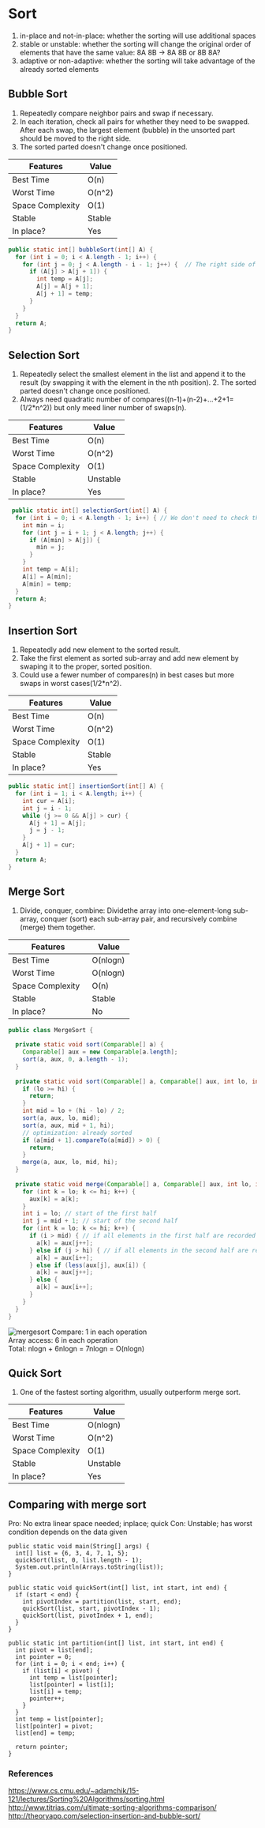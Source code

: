 # Sort
1. in-place and not-in-place: whether the sorting will use additional spaces
2. stable or unstable: whether the sorting will change the original order of elements that have the same value: 8A 8B -> 8A 8B or 8B 8A?
3. adaptive or non-adaptive: whether the sorting will take advantage of the already sorted elements

## Bubble Sort
1. Repeatedly compare neighbor pairs and swap if necessary.  
2. In each iteration, check all pairs for whether they need to be swapped. After each swap, the largest element (bubble) in the unsorted part should be moved to the right side.  
3. The sorted parted doesn't change once positioned.  

| Features           | Value            |
| ------------------ | ---------------- |
| Best Time          | O(n)             |  
| Worst Time         | O(n^2)           |  
| Space Complexity   | O(1)             |
| Stable             | Stable           |
| In place?          | Yes              |

```java
public static int[] bubbleSort(int[] A) {
  for (int i = 0; i < A.length - 1; i++) {
    for (int j = 0; j < A.length - i - 1; j++) {  // The right side of the array is ordered and have no need to check
      if (A[j] > A[j + 1]) {
        int temp = A[j];
        A[j] = A[j + 1];
        A[j + 1] = temp;
      }
    }
  }  
  return A;
}
```

## Selection Sort
1. Repeatedly select the smallest element in the list and append it to the result (by swapping it with the element in the nth position).  2. The sorted parted doesn't change once positioned.    
3. Always need quadratic number of compares((n-1)+(n-2)+...+2+1=(1/2\*n^2)) but only meed liner number of swaps(n). 

| Features           | Value            |
| ------------------ | ---------------- |
| Best Time          | O(n)             |  
| Worst Time         | O(n^2)           |  
| Space Complexity   | O(1)             |
| Stable             | Unstable         |
| In place?          | Yes              |

```java     
 public static int[] selectionSort(int[] A) {
  for (int i = 0; i < A.length - 1; i++) { // We don't need to check the last element, it will be the largest
    int min = i;
    for (int j = i + 1; j < A.length; j++) {
      if (A[min] > A[j]) {
        min = j;
      }
    }
    int temp = A[i];
    A[i] = A[min];
    A[min] = temp;
  }
  return A;
}
```
## Insertion Sort
1. Repeatedly add new element to the sorted result.   
2. Take the first element as sorted sub-array and add new element by swaping it to the proper, sorted position.  
3. Could use a fewer number of compares(n) in best cases but more swaps in worst cases(1/2\*n^2).

| Features           | Value            |
| ------------------ | ---------------- |
| Best Time          | O(n)             |  
| Worst Time         | O(n^2)           |  
| Space Complexity   | O(1)             |
| Stable             | Stable           |
| In place?          | Yes              |

```java
public static int[] insertionSort(int[] A) {
  for (int i = 1; i < A.length; i++) {
    int cur = A[i];
    int j = i - 1;
    while (j >= 0 && A[j] > cur) { 
      A[j + 1] = A[j]; 
      j = j - 1; 
    } 
    A[j + 1] = cur;
  }
  return A;
}
```

## Merge Sort
1. Divide, conquer, combine: Dividethe array into one-element-long sub-array, conquer (sort) each sub-array pair, and recursively combine (merge) them together. 

| Features           | Value            |
| ------------------ | ---------------- |
| Best Time          | O(nlogn)         |  
| Worst Time         | O(nlogn)         |  
| Space Complexity   | O(n)             |
| Stable             | Stable           |
| In place?          | No               |

```java
public class MergeSort {

  private static void sort(Comparable[] a) {
    Comparable[] aux = new Comparable[a.length];
    sort(a, aux, 0, a.length - 1);
  }
  
  private static void sort(Comparable[] a, Comparable[] aux, int lo, int hi) {
    if (lo >= hi) {
      return;
    }
    int mid = lo + (hi - lo) / 2;
    sort(a, aux, lo, mid);
    sort(a, aux, mid + 1, hi);
    // optimization: already sorted
    if (a[mid + 1].compareTo(a[mid]) > 0) {
      return;
    }
    merge(a, aux, lo, mid, hi);
  }
  
  private static void merge(Comparable[] a, Comparable[] aux, int lo, int mid, int hi) {
    for (int k = lo; k <= hi; k++) {
      aux[k] = a[k];
    }
    int i = lo; // start of the first half
    int j = mid + 1; // start of the second half
    for (int k = lo; k <= hi; k++) {
      if (i > mid) { // if all elements in the first half are recorded
        a[k] = aux[j++]; 
      } else if (j > hi) { // if all elements in the second half are recorded
        a[k] = aux[i++];
      } else if (less(aux[j], aux[i]) {
        a[k] = aux[j++];
      } else {
        a[k] = aux[i++];
      }
    }
  }
}
```

![mergesort](https://user-images.githubusercontent.com/14355257/30248039-eb6bce38-9663-11e7-84af-d6a2c8fb79ca.png)
Compare: 1 in each operation  
Array access: 6 in each operation  
Total: nlogn + 6nlogn = 7nlogn = O(nlogn)   


## Quick Sort
1. One of the fastest sorting algorithm, usually outperform merge sort.  

| Features           | Value            |
| ------------------ | ---------------- |
| Best Time          | O(nlogn)         |  
| Worst Time         | O(n^2)           |  
| Space Complexity   | O(1)             |
| Stable             | Unstable         |
| In place?          | Yes              |

## Comparing with merge sort
Pro: No extra linear space needed; inplace; quick
Con: Unstable; has worst condition depends on the data given

```
public static void main(String[] args) {
  int[] list = {6, 3, 4, 7, 1, 5};
  quickSort(list, 0, list.length - 1);
  System.out.println(Arrays.toString(list));
}

public static void quickSort(int[] list, int start, int end) {
  if (start < end) {
    int pivotIndex = partition(list, start, end);
    quickSort(list, start, pivotIndex - 1);
    quickSort(list, pivotIndex + 1, end);
  }
}

public static int partition(int[] list, int start, int end) {
  int pivot = list[end];
  int pointer = 0;
  for (int i = 0; i < end; i++) {
    if (list[i] < pivot) {
      int temp = list[pointer];
      list[pointer] = list[i];
      list[i] = temp;
      pointer++;
    }
  }
  int temp = list[pointer];
  list[pointer] = pivot;
  list[end] = temp;

  return pointer;
}
```

### References
https://www.cs.cmu.edu/~adamchik/15-121/lectures/Sorting%20Algorithms/sorting.html
http://www.titrias.com/ultimate-sorting-algorithms-comparison/
http://theoryapp.com/selection-insertion-and-bubble-sort/
